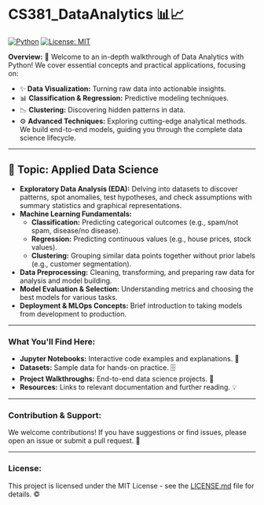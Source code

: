 # CS381_DataAnalytics 📊📈

[![Python](https://img.shields.io/badge/Python-3.9%2B-blue?style=for-the-badge&logo=python&logoColor=white)](https://www.python.org/)
[![License: MIT](https://img.shields.io/badge/License-MIT-yellow.svg?style=for-the-badge)](https://opensource.org/licenses/MIT)

**Overview:**
🚀 Welcome to an in-depth walkthrough of Data Analytics with Python!
We cover essential concepts and practical applications, focusing on:
* ✨ **Data Visualization:** Turning raw data into actionable insights.
* 📊 **Classification & Regression:** Predictive modeling techniques.
* 📉 **Clustering:** Discovering hidden patterns in data.
* ⚙️ **Advanced Techniques:** Exploring cutting-edge analytical methods.
We build end-to-end models, guiding you through the complete data science lifecycle.

---

## 🔬 Topic: Applied Data Science

* **Exploratory Data Analysis (EDA):** Delving into datasets to discover patterns, spot anomalies, test hypotheses, and check assumptions with summary statistics and graphical representations.
* **Machine Learning Fundamentals:**
    * **Classification:** Predicting categorical outcomes (e.g., spam/not spam, disease/no disease).
    * **Regression:** Predicting continuous values (e.g., house prices, stock values).
    * **Clustering:** Grouping similar data points together without prior labels (e.g., customer segmentation).
* **Data Preprocessing:** Cleaning, transforming, and preparing raw data for analysis and model building.
* **Model Evaluation & Selection:** Understanding metrics and choosing the best models for various tasks.
* **Deployment & MLOps Concepts:** Brief introduction to taking models from development to production.

---

### What You'll Find Here:

* **Jupyter Notebooks:** Interactive code examples and explanations. 📓
* **Datasets:** Sample data for hands-on practice. 🗄️
* **Project Walkthroughs:** End-to-end data science projects. 🚀
* **Resources:** Links to relevant documentation and further reading. 💡

---

### Contribution & Support:

We welcome contributions! If you have suggestions or find issues, please open an issue or submit a pull request. 🙏

---

### License:

This project is licensed under the MIT License - see the [LICENSE.md](LICENSE.md) file for details. ©️
